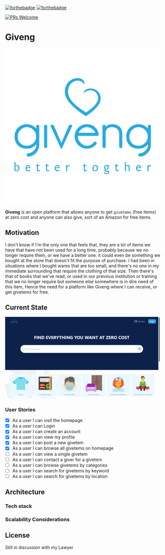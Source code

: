 [![forthebadge](https://forthebadge.com/images/badges/made-with-vue.svg)](http://forthebadge.com)
[![forthebadge](https://forthebadge.com/images/badges/built-with-love.svg)](http://forthebadge.com)

[![PRs Welcome](https://img.shields.io/badge/PRs-welcome-brightgreen.svg?style=shields)](http://makeapullrequest.com)

# Giveng
 <p align="center">
  <img src="https://github.com/olaysco/giveNg/blob/Prototyping/public/img/giveng-logo-light.svg" alt="GIveng logo"/>
</p>

**Giveng** is an open platform that allows anyone to get `givetems` (free items) at zero cost and anyone can also give, sort of an Amazon for free items.

## Motivation

I don't know if I'm the only one that feels that, they are a lot of items we have that have not been used for a long time, probably because we no longer require them, or we have a better one. it could even be something we bought at the store that doesn't fit the purpose of purchase. I had been in situations where I bought wares that are too small, and there's no one in my immediate surrounding that require the clothing of that size. Then there's that of books that we've read, or used in our previous institution or training that we no longer require but someone else somewhere is in dire need of this item,
Hence the need for a platform like Giveng where I can receive, or get givetems for free.

## Current State

![Application desktop screenshot](https://github.com/olaysco/giveNg/blob/Prototyping/public/img/app-desktop.png)

### User Stories
- [x] As a user I can visit the homepage
- [X] As a user I can Login 
- [x] As a user I can create an account
- [x] As a user I can view my profile
- [x] As a user I can post a new givetem
- [x] As a user I can browse all givetems on homepage
- [ ] As a user I can view a single givetem
- [ ] As a user I can contact a giver for a givetem
- [ ] As a user I can browse givetems by categories
- [ ] As a user I can search for givetems by keyword
- [ ] As a user I can search for givetems by location

## Architecture
### Tech stack
### Scalability Considerations

## License
Still in discussion with my Lawyer

